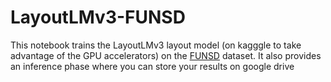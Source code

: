 # LayoutLMv3-FUNSD
This notebook trains the LayoutLMv3 layout model (on kagggle to take advantage of the GPU accelerators) on the [FUNSD](https://paperswithcode.com/dataset/funsd) dataset.
It also provides an inference phase where you can store your results on google drive
